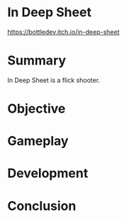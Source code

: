 # In Deep Sheet

https://bottledev.itch.io/in-deep-sheet

# Summary

In Deep Sheet is a flick shooter.

# Objective



# Gameplay



# Development



# Conclusion
